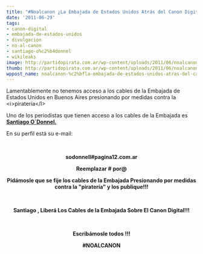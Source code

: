 ```yaml
---
title: "#Noalcanon ¿La Embajada de Estados Unidos Atrás del Canon Digital?"
date: '2011-06-29'
tags:
- canon-digital
- embajada-de-estados-unidos
- divulgacion
- no-al-canon
- santiago-o%c2%b4donnel
- wikileaks
image: http://partidopirata.com.ar/wp-content/uploads/2011/06/noalcanon5_red.jpg
thumb: http://partidopirata.com.ar/wp-content/uploads/2011/06/noalcanon5_red.jpg
wppost_name: noalcanon-%c2%bfla-embajada-de-estados-unidos-atras-del-canon-digital
---
```


Lamentablemente no tenemos acceso a los cables de la Embajada de Estados Unidos en Buenos Aires presionando por medidas contra la &lt;i&gt;piratería&lt;/I&gt;

Uno de los periodistas que tienen acceso a los cables de la Embajada es<strong><a href="http://santiagoodonnell.blogspot.com/" target="_blank"> Santiago O´Donnel.</a></strong>

En su perfil está su e-mail:
<p style="text-align: center;">&nbsp;</p>
<p style="text-align: center;"><strong>sodonnell#pagina12.com.ar</strong></p>
<p style="text-align: center;"><strong>Reemplazar # por@</strong></p>
<p style="text-align: center;"><strong>
Pidámosle que se fije los cables de la Embajada Presionando por medidas contra la "piratería" y los publique!!!</strong></p>
<p style="text-align: center;">&nbsp;</p>
<p style="text-align: center;"><strong>Santiago , Liberá Los Cables de la Embajada Sobre El Canon Digital!!!</strong></p>
<p style="text-align: center;">&nbsp;</p>
<p style="text-align: center;"><strong>Escribámosle todos !!!</strong></p>
<p style="text-align: center;"><strong>#NOALCANON
</strong></p>
